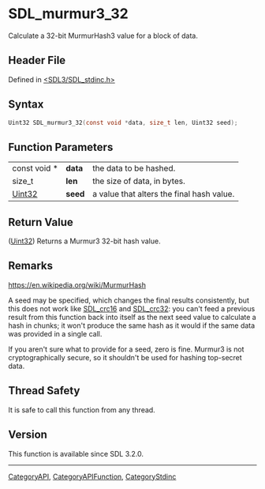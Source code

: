 # SDL_murmur3_32

Calculate a 32-bit MurmurHash3 value for a block of data.

## Header File

Defined in [<SDL3/SDL_stdinc.h>](https://github.com/libsdl-org/SDL/blob/main/include/SDL3/SDL_stdinc.h)

## Syntax

```c
Uint32 SDL_murmur3_32(const void *data, size_t len, Uint32 seed);
```

## Function Parameters

|                  |          |                                           |
| ---------------- | -------- | ----------------------------------------- |
| const void *     | **data** | the data to be hashed.                    |
| size_t           | **len**  | the size of data, in bytes.               |
| [Uint32](Uint32) | **seed** | a value that alters the final hash value. |

## Return Value

([Uint32](Uint32)) Returns a Murmur3 32-bit hash value.

## Remarks

https://en.wikipedia.org/wiki/MurmurHash

A seed may be specified, which changes the final results consistently, but
this does not work like [SDL_crc16](SDL_crc16) and [SDL_crc32](SDL_crc32):
you can't feed a previous result from this function back into itself as the
next seed value to calculate a hash in chunks; it won't produce the same
hash as it would if the same data was provided in a single call.

If you aren't sure what to provide for a seed, zero is fine. Murmur3 is not
cryptographically secure, so it shouldn't be used for hashing top-secret
data.

## Thread Safety

It is safe to call this function from any thread.

## Version

This function is available since SDL 3.2.0.





----
[CategoryAPI](CategoryAPI), [CategoryAPIFunction](CategoryAPIFunction), [CategoryStdinc](CategoryStdinc)

